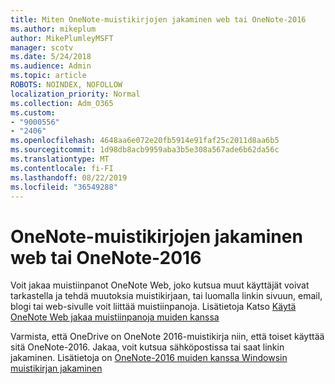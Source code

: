 ```yaml
---
title: Miten OneNote-muistikirjojen jakaminen web tai OneNote-2016
ms.author: mikeplum
author: MikePlumleyMSFT
manager: scotv
ms.date: 5/24/2018
ms.audience: Admin
ms.topic: article
ROBOTS: NOINDEX, NOFOLLOW
localization_priority: Normal
ms.collection: Adm_O365
ms.custom:
- "9000556"
- "2406"
ms.openlocfilehash: 4648aa6e072e20fb5914e91faf25c2011d8aa6b5
ms.sourcegitcommit: 1d98db8acb9959aba3b5e308a567ade6b62da56c
ms.translationtype: MT
ms.contentlocale: fi-FI
ms.lasthandoff: 08/22/2019
ms.locfileid: "36549288"
---
```

# <a name="share-notebooks-in-onenote-for-the-web-or-onenote-2016"></a>OneNote-muistikirjojen jakaminen web tai OneNote-2016

Voit jakaa muistiinpanot OneNote Web, joko kutsua muut käyttäjät voivat tarkastella ja tehdä muutoksia muistikirjaan, tai luomalla linkin sivuun, email, blogi tai web-sivulle voit liittää muistiinpanoja. Lisätietoja Katso [Käytä OneNote Web jakaa muistiinpanoja muiden kanssa](https://support.office.com/article/D3481FBE-E06C-4883-B7E9-B2EE9F38AED3)

Varmista, että OneDrive on OneNote 2016-muistikirja niin, että toiset käyttää sitä OneNote-2016. Jakaa, voit kutsua sähköpostissa tai saat linkin jakaminen. Lisätietoja on [OneNote-2016 muiden kanssa Windowsin muistikirjan jakaminen](https://support.office.com/article/d14b6033-7a95-4536-9216-bb0a5e0f8285)